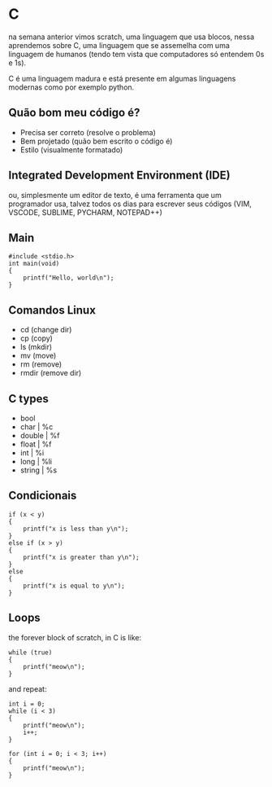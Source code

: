 # C
na semana anterior vimos scratch, uma linguagem que usa blocos, nessa aprendemos sobre C, uma linguagem que se assemelha com uma linguagem de humanos (tendo tem vista que computadores só entendem 0s e 1s).

C é uma linguagem madura e está presente em algumas linguagens modernas como por exemplo python.

## Quão bom meu código é?

* Precisa ser correto (resolve o problema)
* Bem projetado (quão bem escrito o código é)
* Estilo (visualmente formatado)

## Integrated Development Environment (IDE)

ou, simplesmente um editor de texto, é uma ferramenta que um programador usa, talvez todos os dias para escrever seus códigos (VIM, VSCODE, SUBLIME, PYCHARM, NOTEPAD++)

## Main

```
#include <stdio.h>
int main(void)
{
    printf("Hello, world\n");
}

```

## Comandos Linux

* cd (change dir)
* cp (copy)
* ls (mkdir)
* mv (move)
* rm (remove)
* rmdir (remove dir)

## C types

* bool
* char      | %c
* double    | %f
* float     | %f
* int       | %i
* long      | %li
* string    | %s

## Condicionais

```
if (x < y) 
{ 
    printf("x is less than y\n");
}
else if (x > y)
{
    printf("x is greater than y\n");
}
else 
{
    printf("x is equal to y\n");
}
```

## Loops

the forever block of scratch, in C is like:

```
while (true) 
{
    printf("meow\n");
}
```

and repeat:

```
int i = 0;
while (i < 3)
{
    printf("meow\n");
    i++;
}
```

```
for (int i = 0; i < 3; i++)
{
    printf("meow\n");
}
```


